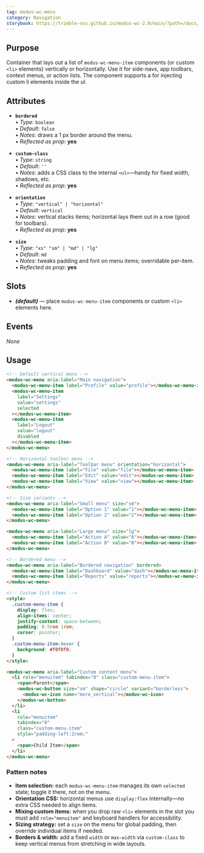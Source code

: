 ```yaml
---
tag: modus-wc-menu
category: Navigation
storybook: https://trimble-oss.github.io/modus-wc-2.0/main/?path=/docs/components-menu--docs
---
```


## Purpose

Container that lays out a list of `modus-wc-menu-item` components (or custom `<li>` elements) vertically or horizontally. Use it for side-navs, app toolbars, context menus, or action lists. The component supports a <slot> for injecting custom li elements inside the ul.

## Attributes

- **`bordered`**  
  • _Type_: `boolean`  
  • _Default_: `false`  
  • _Notes_: draws a 1 px border around the menu.  
  • _Reflected as prop_: **yes**

- **`custom-class`**  
  • _Type_: `string`  
  • _Default_: `''`  
  • _Notes_: adds a CSS class to the internal `<ul>`—handy for fixed width, shadows, etc.  
  • _Reflected as prop_: **yes**

- **`orientation`**  
  • _Type_: `"vertical" | "horizontal"`  
  • _Default_: `vertical`  
  • _Notes_: vertical stacks items; horizontal lays them out in a row (good for toolbars).  
  • _Reflected as prop_: **yes**

- **`size`**  
  • _Type_: `"xs" "sm" | "md" | "lg"`  
  • _Default_: `md`  
  • _Notes_: tweaks padding and font on menu items; overridable per-item.  
  • _Reflected as prop_: **yes**

## Slots

- **_(default)_** — place `modus-wc-menu-item` components or custom `<li>` elements here.

## Events

_None_

## Usage

```html
<!-- Default vertical menu -->
<modus-wc-menu aria-label="Main navigation">
  <modus-wc-menu-item label="Profile" value="profile"></modus-wc-menu-item>
  <modus-wc-menu-item
    label="Settings"
    value="settings"
    selected
  ></modus-wc-menu-item>
  <modus-wc-menu-item
    label="Logout"
    value="logout"
    disabled
  ></modus-wc-menu-item>
</modus-wc-menu>

<!-- Horizontal toolbar menu -->
<modus-wc-menu aria-label="Toolbar menu" orientation="horizontal">
  <modus-wc-menu-item label="File" value="file"></modus-wc-menu-item>
  <modus-wc-menu-item label="Edit" value="edit"></modus-wc-menu-item>
  <modus-wc-menu-item label="View" value="view"></modus-wc-menu-item>
</modus-wc-menu>

<!-- Size variants -->
<modus-wc-menu aria-label="Small menu" size="sm">
  <modus-wc-menu-item label="Option 1" value="1"></modus-wc-menu-item>
  <modus-wc-menu-item label="Option 2" value="2"></modus-wc-menu-item>
</modus-wc-menu>

<modus-wc-menu aria-label="Large menu" size="lg">
  <modus-wc-menu-item label="Action A" value="A"></modus-wc-menu-item>
  <modus-wc-menu-item label="Action B" value="B"></modus-wc-menu-item>
</modus-wc-menu>

<!-- Bordered menu -->
<modus-wc-menu aria-label="Bordered navigation" bordered>
  <modus-wc-menu-item label="Dashboard" value="dash"></modus-wc-menu-item>
  <modus-wc-menu-item label="Reports" value="reports"></modus-wc-menu-item>
</modus-wc-menu>

<!-- Custom list items -->
<style>
  .custom-menu-item {
    display: flex;
    align-items: center;
    justify-content: space-between;
    padding: 0.5rem 1rem;
    cursor: pointer;
  }
  .custom-menu-item:hover {
    background: #f0f0f0;
  }
</style>

<modus-wc-menu aria-label="Custom content menu">
  <li role="menuitem" tabindex="0" class="custom-menu-item">
    <span>Parent</span>
    <modus-wc-button size="sm" shape="circle" variant="borderless">
      <modus-wc-icon name="more_vertical"></modus-wc-icon>
    </modus-wc-button>
  </li>
  <li
    role="menuitem"
    tabindex="0"
    class="custom-menu-item"
    style="padding-left:2rem;"
  >
    <span>Child Item</span>
  </li>
</modus-wc-menu>
```

### Pattern notes

- **Item selection:** each `modus-wc-menu-item` manages its own `selected` state; toggle it there, not on the menu.
- **Orientation CSS:** horizontal menus use `display:flex` internally—no extra CSS needed to align items.
- **Mixing custom items:** when you drop raw `<li>` elements in the slot you must add `role="menuitem"` and keyboard handlers for accessibility.
- **Sizing strategy:** set a `size` on the menu for global padding, then override individual items if needed.
- **Borders & width:** add a fixed `width` or `max-width` via `custom-class` to keep vertical menus from stretching in wide layouts.
